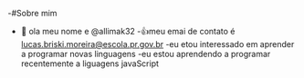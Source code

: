 -#Sobre mim
-  👋 ola meu nome e @allimak32
-:+1:meu emai de contato é lucas.briski.moreira@escola.pr.gov.br
-eu etou interessado em aprender a programar novas linguagens
-eu estou aprendendo a programar recentemente a liguagens javaScript
